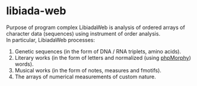 # libiada-web
Purpose of program complex LibiadaWeb is analysis of ordered arrays of character data (sequences) using instrument of order analysis.  
In particular, LibiadaWeb processes:  
1.  Genetic sequences (in the form of DNA / RNA triplets, amino acids).  
2.  Literary works (in the form of letters and normalized (using [phpMorphy](http://phpmorphy.sourceforge.net/dokuwiki/)) words).  
3.  Musical works (in the form of notes, measures and fmotifs).  
4.  The arrays of numerical measurements of custom nature.  
